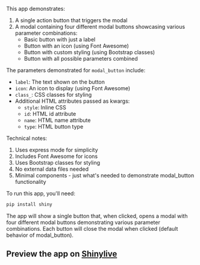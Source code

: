 This app demonstrates:

1. A single action button that triggers the modal
2. A modal containing four different modal buttons showcasing various parameter combinations:
   - Basic button with just a label
   - Button with an icon (using Font Awesome)
   - Button with custom styling (using Bootstrap classes)
   - Button with all possible parameters combined

The parameters demonstrated for `modal_button` include:
- `label`: The text shown on the button
- `icon`: An icon to display (using Font Awesome)
- `class_`: CSS classes for styling
- Additional HTML attributes passed as kwargs:
  - `style`: Inline CSS
  - `id`: HTML id attribute
  - `name`: HTML name attribute
  - `type`: HTML button type

Technical notes:
1. Uses express mode for simplicity
2. Includes Font Awesome for icons
3. Uses Bootstrap classes for styling
4. No external data files needed
5. Minimal components - just what's needed to demonstrate modal_button functionality

To run this app, you'll need:
```bash
pip install shiny
```

The app will show a single button that, when clicked, opens a modal with four different modal buttons demonstrating various parameter combinations. Each button will close the modal when clicked (default behavior of modal_button).
## Preview the app on [Shinylive](https://shinylive.io/py/app/#h=0&code=NobwRAdghgtgpmAXAAjFADugdOgnmAGlQGMB7CAFzkqVQDMAnUmZAZwAsBLCXZTmdKQYVkDOFGIVOANzgAdCI2ZsuPLHAAe6Ma1Z8BQkd3QBXCkROciYiABM4DBQoDEyAMpwR6KAHM4yUnQpclYFSxxfOAB9QIpWAAopCgAbOABeOTAAWVJbKGTkACEzCnJkABE4GFJMojpOZOSoACNUtIAVBhM4AEonCFcAQVtbZAAxchFBgHc4VmZ-AGE3NzDOLHZxWyiySmoKeIVkY+RwgAl2rIAZeIByAB5k7gBrUThkjLBWClxUjjhPJlkOwxHRPuwKBR0KxEAB6WHEWwQABWrCwxGSpBMtjoTTE6OYsKgyKgGlhT2arFhdEmAFooLN5vBYQA2LAAFiwACYEboiY0sDBuOjdJkAHy3PoQKUuZCLMRQKjIKDIXYUKDcBzIGkMZAUTbIZolcgKaacfWndbEKAMWzxHqII4ncLW21RTZQewMQ7ZXL5CpVGpgKUnS1YYxmKISYIQKJGyHkQ4QUOhzIcUjTWrIJ0p7NgNzsDPIHJ5ZJZnMpjFQXRRT7NCgQWnafg23gwWkAZkyFZlEAAAgrJDI4Oo6HQ4JIFAPxEPZOpZJR4hGKFh09MpfY6CoM1FqqX7Y7kyc9-60mGT8kk7njuF0D72lw9BfkPZqhBvgxFXMX5wxw59sgz7xqUya7PUPgmJ+MahMGBAVqGSRtJkJb+sUCbJpU1S1PBJziKwuA7JirDpJ03RwUeuY0qQVAMGkwA4bm4S2DIV7XmxriFNWnDEIBfoFMBJoUWxKbhBecbGhArHCcJmScaw3FFBJ2FCdJuZVjWnzwLSXLdipqk9ORqkpgxwmuCh-EScgZoWtxglGaGol8eJ6FSfZDnrKw3iSSZbk3us6o+GinDxOprC1pkdBQLS8xPKMkW0sQmzEK8WkAIyZAZPm+bJlnWewyAAJK7LpvkppleluaF4VgPWjbcDSgFwNpJW+eVpVZbmrhuD8qSjEBSkVcJjmls5IGue1+Y9XAoxoSBymlaGVV1g20UmMQxBzE+TU6WAHVlYZ2WDex4wmI02riBQkHTbxpaGgNpXDfko2JntbHhJ5UDeUdvnhAFQUhU0GkRVFMWcHFIPqrqaUZQdC3GWAYynQUYwXVdM1Kbt33SW1cOqoDYXLY20w2hA3A+PNuNg58dBI1E46KmjcYNi1bk45V+PVbYtK4poyDIiY3y-rgCWTPstLULYLPCSG14ALo9hWj3JFEa7xBevZDCMbALKqouUHqpB6ga3h+Ka5r5eETS4FiFA7KQyQmDAsbTJ+d4OhWeVhq6dru4NLo2tsHpej6BXvhQXRDiEGUmZkixPMlRv+AJyYtKQsgG9u0zKjd-qe8xf42CIydsFNaJS6mYAPv4z7WsmzT+BipDEaMzS8Bi3HPGTyo8AEW76knEl6EIeMd13NvyfYic58kWCZGAAC+stAA)
